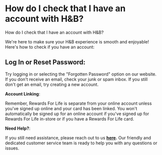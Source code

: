 # How do I check that I have an account with H&B?

How do I check that I have an account with H&B?

We're here to make sure your H&B experience is smooth and enjoyable! Here's how to check if you have an account:
## Log In or Reset Password:
Try logging in or selecting the "Forgotten Password" option on our website. If you don't receive an email, check your junk or spam inbox. If you still don't get an email, try creating a new account.

**Account Linking**:

Remember, Rewards For Life is separate from your online account unless you've signed up online and your card has been linked. You won't automatically be signed up for an online account if you've signed up for Rewards For Life in-store or if you have a Rewards For Life card.

**Need Help?**:

If you still need assistance, please reach out to us [**here**](https://help.hollandandbarrett.com/hc/en-gb/articles/20011957983378-Contact-us)**.** Our friendly and dedicated customer service team is ready to help you with any questions or issues.
